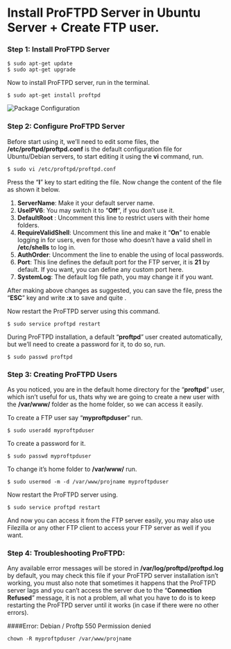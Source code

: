 # Install ProFTPD Server in Ubuntu Server + Create FTP user.

### Step 1: Install ProFTPD Server

```
$ sudo apt-get update
$ sudo apt-get upgrade
```

Now to install ProFTPD server, run in the terminal.

```
$ sudo apt-get install proftpd
```

![Package Configuration](https://trello-attachments.s3.amazonaws.com/54f421cf08ba265c05eda8f3/620x420/f9ca2a5a2c4faa90d9dc28f6a25b7e6c/Install-Proftpd-620x420.png)

### Step 2: Configure ProFTPD Server

Before start using it, we’ll need to edit some files, the **/etc/proftpd/proftpd.conf** is the default configuration file for Ubuntu/Debian servers, to start editing it using the **vi** command, run.

```
$ sudo vi /etc/proftpd/proftpd.conf
```
Press the “**I**” key to start editing the file. Now change the content of the file as shown it below.

1.  **ServerName**: Make it your default server name.
2.  **UseIPV6**: You may switch it to “**Off**“, if you don’t use it.
3.  **DefaultRoot** : Uncomment this line to restrict users with their home folders.
4.  **RequireValidShell**: Uncomment this line and make it “**On**” to enable logging in for users, even for those who doesn’t have a valid shell in **/etc/shells** to log in.
5.  **AuthOrder**: Uncomment the line to enable the using of local passwords.
6.  **Port**: This line defines the default port for the FTP server, it is **21** by default. If you want, you can define any custom port here.
7.  **SystemLog**: The default log file path, you may change it if you want.

After making above changes as suggested, you can save the file, press the “**ESC**” key and write **:x** to save and quite .

Now restart the ProFTPD server using this command.

```
$ sudo service proftpd restart
```

During ProFTPD installation, a default “**proftpd**” user created automatically, but we’ll need to create a password for it, to do so, run.

```
$ sudo passwd proftpd
```

### Step 3: Creating ProFTPD Users

As you noticed, you are in the default home directory for the “**proftpd**” user, which isn’t useful for us, thats why we are going to create a new user with the **/var/www/** folder as the home folder, so we can access it easily.

To create a FTP user say “**myproftpduser**” run.

```
$ sudo useradd myproftpduser
```

To create a password for it.

```
$ sudo passwd myproftpduser
```

To change it’s home folder to **/var/www/** run.

```
$ sudo usermod -m -d /var/www/projname myproftpduser
```

Now restart the ProFTPD server using.

```
$ sudo service proftpd restart
```
And now you can access it from the FTP server easily, you may also use Filezilla or any other FTP client to access your FTP server as well if you want.

### Step 4: Troubleshooting ProFTPD:
Any available error messages will be stored in **/var/log/proftpd/proftpd.log** by default, you may check this file if your ProFTPD server installation isn’t working, you must also note that sometimes it happens that the ProFTPD server lags and you can’t access the server due to the “**Connection Refused**” message, it is not a problem, all what you have to do is to keep restarting the ProFTPD server until it works (in case if there were no other errors).



####Error: Debian / Proftp 550 Permission denied
```
chown -R myproftpduser /var/www/projname
```

